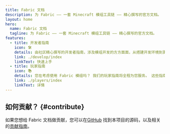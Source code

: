 ```yaml
---
title: Fabric 文档
description: 为 Fabric —— 一套 Minecraft 模组工具链 —— 精心撰写的官方文档。
layout: home
hero:
  name: Fabric 文档
  tagline: 为 Fabric —— 一套 Minecraft 模组工具链 —— 精心撰写的官方文档。
features:
  - title: 开发者指南
    icon: 🛠️
    details: 由社区精心撰写的开发者指南，涉及模组开发的方方面面，从搭建开发环境到更高级的主题，比如渲染和网络交互。
    link: ./develop/index
    linkText: 快速上手
  - title: 玩家指南
    icon: 📚
    details: 您在考虑使用 Fabric 模组吗？ 我们的玩家指南将全程为您服务。 这些指南将从 Fabric 模组的下载、安装、错误排除等方面帮助您。
    link: ./players/index
    linkText: 详情
---
```


<div class="vp-doc homepage-container">

## 如何贡献？ {#contribute}

如果您想给 Fabric 文档做贡献，您可以在[GitHub](https://github.com/FabricMC/fabric-docs) 找到本项目的源码，以及相关的[贡献指南](./contributing)。

</div>

